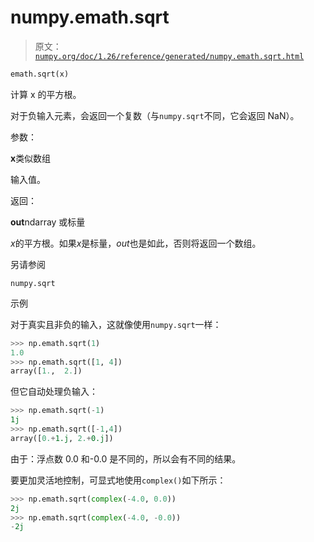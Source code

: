 # numpy.emath.sqrt

> 原文：[`numpy.org/doc/1.26/reference/generated/numpy.emath.sqrt.html`](https://numpy.org/doc/1.26/reference/generated/numpy.emath.sqrt.html)

```py
emath.sqrt(x)
```

计算 x 的平方根。

对于负输入元素，会返回一个复数（与`numpy.sqrt`不同，它会返回 NaN）。

参数：

**x**类似数组

输入值。

返回：

**out**ndarray 或标量

*x*的平方根。如果*x*是标量，*out*也是如此，否则将返回一个数组。

另请参阅

`numpy.sqrt`

示例

对于真实且非负的输入，这就像使用`numpy.sqrt`一样：

```py
>>> np.emath.sqrt(1)
1.0
>>> np.emath.sqrt([1, 4])
array([1.,  2.]) 
```

但它自动处理负输入：

```py
>>> np.emath.sqrt(-1)
1j
>>> np.emath.sqrt([-1,4])
array([0.+1.j, 2.+0.j]) 
```

由于：浮点数 0.0 和-0.0 是不同的，所以会有不同的结果。

要更加灵活地控制，可显式地使用`complex()`如下所示：

```py
>>> np.emath.sqrt(complex(-4.0, 0.0))
2j
>>> np.emath.sqrt(complex(-4.0, -0.0))
-2j 
```
